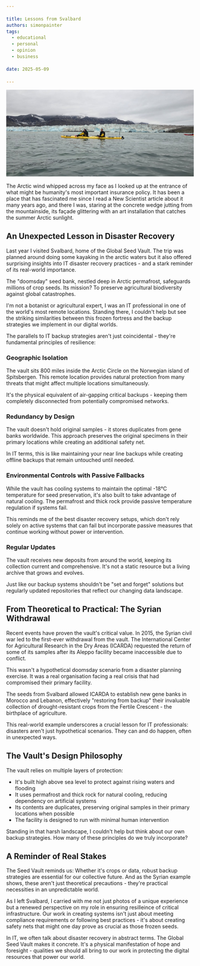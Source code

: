 ```yaml
---

title: Lessons from Svalbard
authors: simonpainter
tags:
  - educational
  - personal
  - opinion
  - business

date: 2025-05-09

---
```

![Kayaking near Svalbard](img/svalbard-kayak.jpeg)

The Arctic wind whipped across my face as I looked up at the entrance of what might be humanity's most important insurance policy. It has been a place that has fascinated me since I read a New Scientist article about it many years ago, and there I was, staring at the concrete wedge jutting from the mountainside, its façade glittering with an art installation that catches the summer Arctic sunlight.

## An Unexpected Lesson in Disaster Recovery

Last year I visited Svalbard, home of the Global Seed Vault. The trip was planned around doing some kayaking in the arctic waters but it also offered surprising insights into IT disaster recovery practices - and a stark reminder of its real-world importance.

The "doomsday" seed bank, nestled deep in Arctic permafrost, safeguards millions of crop seeds. Its mission? To preserve agricultural biodiversity against global catastrophes.

I'm not a botanist or agricultural expert, I was an IT professional in one of the world's most remote locations. Standing there, I couldn't help but see the striking similarities between this frozen fortress and the backup strategies we implement in our digital worlds.

The parallels to IT backup strategies aren't just coincidental - they're fundamental principles of resilience:

### Geographic Isolation

The vault sits 800 miles inside the Arctic Circle on the Norwegian island of Spitsbergen. This remote location provides natural protection from many threats that might affect multiple locations simultaneously.

It's the physical equivalent of air-gapping critical backups - keeping them completely disconnected from potentially compromised networks.

### Redundancy by Design

The vault doesn't hold original samples - it stores duplicates from gene banks worldwide. This approach preserves the original specimens in their primary locations while creating an additional safety net.

In IT terms, this is like maintaining your near line backups while creating offline backups that remain untouched until needed.

### Environmental Controls with Passive Fallbacks

While the vault has cooling systems to maintain the optimal -18°C temperature for seed preservation, it's also built to take advantage of natural cooling. The permafrost and thick rock provide passive temperature regulation if systems fail.

This reminds me of the best disaster recovery setups, which don't rely solely on active systems that can fail but incorporate passive measures that continue working without power or intervention.

### Regular Updates

The vault receives new deposits from around the world, keeping its collection current and comprehensive. It's not a static resource but a living archive that grows and evolves.

Just like our backup systems shouldn't be "set and forget" solutions but regularly updated repositories that reflect our changing data landscape.

## From Theoretical to Practical: The Syrian Withdrawal

Recent events have proven the vault's critical value. In 2015, the Syrian civil war led to the first-ever withdrawal from the vault. The International Center for Agricultural Research in the Dry Areas (ICARDA) requested the return of some of its samples after its Aleppo facility became inaccessible due to conflict.

This wasn't a hypothetical doomsday scenario from a disaster planning exercise. It was a real organisation facing a real crisis that had compromised their primary facility.

The seeds from Svalbard allowed ICARDA to establish new gene banks in Morocco and Lebanon, effectively "restoring from backup" their invaluable collection of drought-resistant crops from the Fertile Crescent - the birthplace of agriculture.

This real-world example underscores a crucial lesson for IT professionals: disasters aren't just hypothetical scenarios. They can and do happen, often in unexpected ways.

## The Vault's Design Philosophy

The vault relies on multiple layers of protection:

- It's built high above sea level to protect against rising waters and flooding
- It uses permafrost and thick rock for natural cooling, reducing dependency on artificial systems
- Its contents are duplicates, preserving original samples in their primary locations when possible
- The facility is designed to run with minimal human intervention

Standing in that harsh landscape, I couldn't help but think about our own backup strategies. How many of these principles do we truly incorporate?

## A Reminder of Real Stakes

The Seed Vault reminds us: Whether it's crops or data, robust backup strategies are essential for our collective future. And as the Syrian example shows, these aren't just theoretical precautions - they're practical necessities in an unpredictable world.

As I left Svalbard, I carried with me not just photos of a unique experience but a renewed perspective on my role in ensuring resilleince of critical infrastructure. Our work in creating systems isn't just about meeting compliance requirements or following best practices - it's about creating safety nets that might one day prove as crucial as those frozen seeds.

In IT, we often talk about disaster recovery in abstract terms. The Global Seed Vault makes it concrete. It's a physical manifestation of hope and foresight - qualities we should all bring to our work in protecting the digital resources that power our world.
